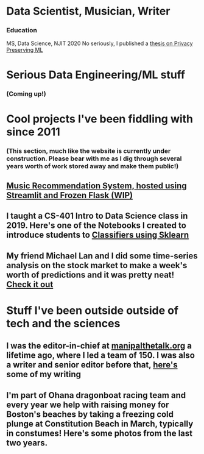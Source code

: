 # Data Scientist, Musician, Writer

### Education
MS, Data Science, NJIT 2020
No seriously, I published a [thesis on Privacy Preserving ML](https://digitalcommons.njit.edu/theses/1792/)

# Serious Data Engineering/ML stuff

### (Coming up!)

# Cool projects I've been fiddling with since 2011
### (This section, much like the website is currently under construction. Please bear with me as I dig through several years worth of work stored away and make them public!)

## [Music Recommendation System, hosted using Streamlit and Frozen Flask (WIP)](https://github.com/EruditeStranger/Music_Rec/tree/main)

## I taught a CS-401 Intro to Data Science class in 2019. Here's one of the Notebooks I created to introduce students to [Classifiers using Sklearn](https://github.com/EruditeStranger/CS-301-Scikit-Learn)

## My friend Michael Lan and I did some time-series analysis on the stock market to make a week's worth of predictions and it was pretty neat! [Check it out](https://github.com/EruditeStranger/Stock-Market-Analysis)

# Stuff I've been outside outside of tech and the sciences
## I was the editor-in-chief at [manipalthetalk.org](manipalthetalk.org) a lifetime ago, where I led a team of 150. I was also a writer and senior editor before that, [here's](https://www.manipalthetalk.org/?s=rahul+basu) some of my writing

## I'm part of Ohana dragonboat racing team and every year we help with raising money for Boston's beaches by taking a freezing cold plunge at Constitution Beach in March, typically in constumes! Here's some photos from the last two years.




